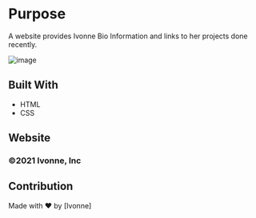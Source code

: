 # Purpose
A website provides Ivonne Bio Information and links to her projects done recently.  

![image](https://user-images.githubusercontent.com/88918693/131536772-43fb4ff3-f31a-4f55-b7c3-30173067374e.png)



## Built With
* HTML
* CSS

## Website


### ©️2021 Ivonne, Inc 

## Contribution
Made with ❤️ by [Ivonne]
